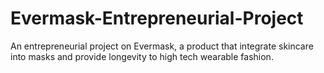 # Evermask-Entrepreneurial-Project
An entrepreneurial project on Evermask, a product that integrate skincare into masks and provide longevity to high tech wearable fashion. 
